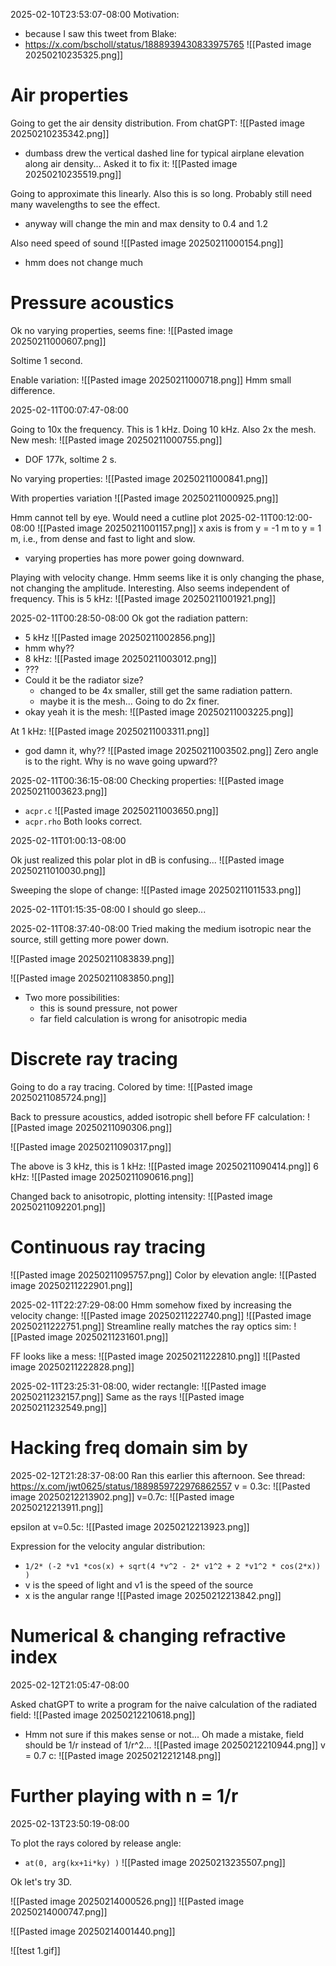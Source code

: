 
2025-02-10T23:53:07-08:00
Motivation:
- because I saw this tweet from Blake:
- https://x.com/bscholl/status/1888939430833975765
![[Pasted image 20250210235325.png]]

# Air properties
Going to get the air density distribution.
From chatGPT:
![[Pasted image 20250210235342.png]]
- dumbass drew the vertical dashed line for typical airplane elevation along air density...
Asked it to fix it:
![[Pasted image 20250210235519.png]]

Going to approximate this linearly.
Also this is so long. Probably still need many wavelengths to see the effect.
- anyway will change the min and max density to 0.4 and 1.2

Also need speed of sound
![[Pasted image 20250211000154.png]]
- hmm does not change much

# Pressure acoustics
Ok no varying properties, seems fine:
![[Pasted image 20250211000607.png]]

Soltime 1 second.

Enable variation:
![[Pasted image 20250211000718.png]]
Hmm small difference.

2025-02-11T00:07:47-08:00

Going to 10x the frequency. This is 1 kHz. Doing 10 kHz. Also 2x the mesh.
New mesh:
![[Pasted image 20250211000755.png]]
- DOF 177k, soltime 2 s. 

No varying properties:
![[Pasted image 20250211000841.png]]

With properties variation
![[Pasted image 20250211000925.png]]

Hmm cannot tell by eye. Would need a cutline plot
2025-02-11T00:12:00-08:00
![[Pasted image 20250211001157.png]]
x axis is from y = -1 m to y = 1 m, i.e., from dense and fast to light and slow.
- varying properties has more power going downward.

Playing with velocity change. Hmm seems like it is only changing the phase, not changing the amplitude. Interesting.
Also seems independent of frequency. This is 5 kHz:
![[Pasted image 20250211001921.png]]


2025-02-11T00:28:50-08:00
Ok got the radiation pattern:
- 5 kHz
![[Pasted image 20250211002856.png]]
- hmm why??
- 8 kHz:
![[Pasted image 20250211003012.png]]
- ???
- Could it be the radiator size?
	- changed to be 4x smaller, still get the same radiation pattern.
	- maybe it is the mesh... Going to do 2x finer.
- okay yeah it is the mesh:
![[Pasted image 20250211003225.png]]

At 1 kHz:
![[Pasted image 20250211003311.png]]
- god damn it, why??
![[Pasted image 20250211003502.png]]
Zero angle is to the right. Why is no wave going upward??

2025-02-11T00:36:15-08:00
Checking properties:
![[Pasted image 20250211003623.png]]
- `acpr.c`
![[Pasted image 20250211003650.png]]
- `acpr.rho`
Both looks correct.

2025-02-11T01:00:13-08:00

Ok just realized this polar plot in dB is confusing...
![[Pasted image 20250211010030.png]]


Sweeping the slope of change:
![[Pasted image 20250211011533.png]]

2025-02-11T01:15:35-08:00
I should go sleep...


2025-02-11T08:37:40-08:00
Tried making the medium isotropic near the source, still getting more power down.

![[Pasted image 20250211083839.png]]

![[Pasted image 20250211083850.png]]
- Two more possibilities:
	- this is sound pressure, not power
	- far field calculation is wrong for anisotropic media

# Discrete ray tracing

Going to do a ray tracing.
Colored by time:
![[Pasted image 20250211085724.png]]

Back to pressure acoustics, added isotropic shell before FF calculation:
![[Pasted image 20250211090306.png]]

![[Pasted image 20250211090317.png]]

The above is 3 kHz, this is 1 kHz:
![[Pasted image 20250211090414.png]]
6 kHz:
![[Pasted image 20250211090616.png]]

Changed back to anisotropic, plotting intensity:
![[Pasted image 20250211092201.png]]

# Continuous ray tracing
![[Pasted image 20250211095757.png]]
Color by elevation angle:
![[Pasted image 20250211222901.png]]


2025-02-11T22:27:29-08:00
Hmm somehow fixed by increasing the velocity change:
![[Pasted image 20250211222740.png]]
![[Pasted image 20250211222751.png]]
Streamline really matches the ray optics sim:
![[Pasted image 20250211231601.png]]


FF looks like a mess:
![[Pasted image 20250211222810.png]]
![[Pasted image 20250211222828.png]]


2025-02-11T23:25:31-08:00, wider rectangle:
![[Pasted image 20250211232157.png]]
Same as the rays
![[Pasted image 20250211232549.png]]

# Hacking freq domain sim by 
2025-02-12T21:28:37-08:00
Ran this earlier this afternoon.
See thread: https://x.com/jwt0625/status/1889859722976862557
v = 0.3c:
![[Pasted image 20250212213902.png]]
v=0.7c:
![[Pasted image 20250212213911.png]]

epsilon at v=0.5c:
![[Pasted image 20250212213923.png]]


Expression for the velocity angular distribution:
- `1/2* (-2 *v1 *cos(x) + sqrt(4 *v^2 - 2* v1^2 + 2 *v1^2 * cos(2*x)) )`
- v is the speed of light and v1 is the speed of the source
- x is the angular range
![[Pasted image 20250212213842.png]]





# Numerical & changing refractive index
2025-02-12T21:05:47-08:00

Asked chatGPT to write a program for the naive calculation of the radiated field:
![[Pasted image 20250212210618.png]]
- Hmm not sure if this makes sense or not...
Oh made a mistake, field should be 1/r instead of 1/r^2...
![[Pasted image 20250212210944.png]]
v = 0.7 c:
![[Pasted image 20250212212148.png]]



# Further playing with n = 1/r

2025-02-13T23:50:19-08:00

To plot the rays colored by release angle:
- `at(0, arg(kx+1i*ky) )`
![[Pasted image 20250213235507.png]]

Ok let's try 3D.

![[Pasted image 20250214000526.png]]
![[Pasted image 20250214000747.png]]

![[Pasted image 20250214001440.png]]

![[test 1.gif]]

